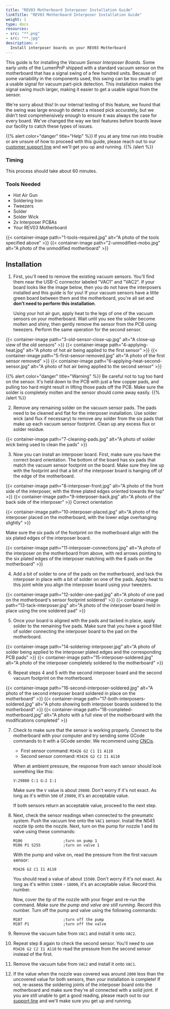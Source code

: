 ```yaml
---
title: "REV03 Motherboard Interposer Installation Guide"
linkTitle: "REV03 Motherboard Interposer Installation Guide"
weight: 1
type: docs
resources:
- src: "**.png"
- src: "**.jpg"
description: >
  Install interposer boards on your REV03 Motherboard
---
```


This guide is for installing the *Vacuum Sensor Interposer Boards*. Some early units of the LumenPnP shipped with a standard vacuum sensor on the motherboard that has a signal swing of a few hundred units. Because of some variability in the components used, this swing can be too small to get a usable signal for vacuum part-pick detection. This installation makes the signal swing much larger, making it easier to get a usable signal from the sensor.

We're sorry about this! In our internal testing of this feature, we found that the swing was large enough to detect a missed pick accurately, but we didn't test comprehensively enough to ensure it was always the case for every board. We've changed the way we test features before boards leave our facility to catch these types of issues.

{{% alert color="danger" title="Help" %}}
If you at any time run into trouble or are unsure of how to proceed with this guide, please reach out to our [customer support line](https://opulo.io/pages/contact-support) and we'll get you up and running.
{{% /alert %}}

### Timing

This process should take about 60 minutes.

### Tools Needed

* Hot Air Gun
* Soldering Iron
* Tweezers
* Solder
* Solder Wick
* 2x Interposer PCBAs
* Your REV03 Motherboard

{{< container-image path="1-tools-required.jpg" alt="A photo of the tools specified above" >}}
{{< container-image path="2-unmodified-mobo.jpg" alt="A photo of the unmodified motherboard" >}}

## Installation

1. First, you'll need to remove the existing vacuum sensors. You'll find them near the USB-C connector labeled "VAC1" and "VAC2". If your board looks like the image below, then you do not have the interposers installed and this guide is for you! If your vacuum sensors have a little green board between them and the motherboard, you're all set and **don't need to perform this installation**.

    Using your hot air gun, apply heat to the legs of one of the vacuum sensors on your motherboard. Wait until you see the solder become molten and shiny, then gently remove the sensor from the PCB using tweezers. Perform the same operation for the second sensor.

{{< container-image path="3-old-sensor-close-up.jpg" alt="A close-up view of the old sensors" >}}
{{< container-image path="4-applying-heat.jpg" alt="A photo of hot air being applied to the first sensor" >}}
{{< container-image path="5-first-sensor-removed.jpg" alt="A photo of the first sensor removed" >}}
{{< container-image path="6-applying-heat-second-sensor.jpg" alt="A photo of hot air being applied to the second sensor" >}}

{{% alert color="danger" title="Warning" %}}
Be careful not to tug too hard on the sensor. It's held down to the PCB with just a few copper pads, and pulling too hard might result in lifting those pads off the PCB. Make sure the solder is completely molten and the sensor should come away easily.
{{% /alert %}}

2. Remove any remaining solder on the vacuum sensor pads. The pads need to be cleaned and flat for the interposer installation. Use solder wick (and flux if necessary) to remove any solder from the six pads that make up each vacuum sensor footprint. Clean up any excess flux or solder residue.

{{< container-image path="7-cleaning-pads.jpg" alt="A photo of solder wick being used to clean the pads" >}}

3. Now you can install an interposer board. First, make sure you have the correct board orientation. The bottom of the board has six pads that match the vacuum sensor footprint on the board. Make sure they line up with the footprint and that a bit of the interposer board is hanging off of the edge of the motherboard.

{{< container-image path="8-interposer-front.jpg" alt="A photo of the front side of the interposer, with the three plated edges oriented towards the top" >}}
{{< container-image path="9-interposer-back.jpg" alt="A photo of the back side of the interposer" >}}
Correct orientation

{{< container-image path="10-interposer-placed.jpg" alt="A photo of the interposer placed on the motherboard, with the lower edge overhanging slightly" >}}

Make sure the six pads of the footprint on the motherboard align with the six plated edges of the interposer board.

{{< container-image path="11-interposer-connections.jpg" alt="A photo of the interposer on the motherboard from above, with red arrows pointing to the six plated edges of the interposer matching with the 6 pads on the motherboard" >}}

4. Add a bit of solder to one of the pads on the motherboard, and tack the interposer in place with a bit of solder on one of the pads. Apply heat to this joint while you align the interposer board using your tweezers.

{{< container-image path="12-solder-one-pad.jpg" alt="A photo of one pad on the motherboard's sensor footprint soldered" >}}
{{< container-image path="13-tack-interposer.jpg" alt="A photo of the interposer board held in place using the one soldered pad" >}}

5. Once your board is aligned with the pads and tacked in place, apply solder to the remaining five pads. Make sure that you have a good fillet of solder connecting the interposer board to the pad on the motherboard.

{{< container-image path="14-soldering-interposer.jpg" alt="A photo of solder being applied to the interposer plated edges and the corresponding PCB pads" >}}
{{< container-image path="15-interposer-soldered.jpg" alt="A photo of the interposer completely soldered to the motherboard" >}}

6. Repeat steps 4 and 5 with the second interposer board and the second vacuum footprint on the motherboard.

{{< container-image path="16-second-interposer-soldered.jpg" alt="A photo of the second interposer board soldered in place on the motherboard" >}}
{{< container-image path="17-both-interposers-soldered.jpg" alt="A photo showing both interposer boards soldered to the motherboard" >}}
{{< container-image path="18-completed-motherboard.jpg" alt="A photo with a full view of the motherboard with the modifications completed" >}}

7. Check to make sure that the sensor is working properly. Connect to the motherboard with your computer and try sending some GCode commands to it with a GCode sender. We recommend using [CNCjs](https://cnc.js.org/).

   - First sensor command: `M3426 G2 C1 I1 A110`
   - Second sensor command: `M3426 G2 C2 I1 A110`

    When at ambient pressure, the response from each sensor should look something like this:

    ```
    V:29800 C:1 G:2 I:1
    ```

    Make sure the `V` value is about `29800`. Don't worry if it's not exact. As long as it's within `500` of `29800`, it's an acceptable value.

    If both sensors return an acceptable value, proceed to the next step.

8. Next, check the sensor readings when connected to the pneumatic system. Push the vacuum line onto the `VAC1` sensor. Install the N045 nozzle tip onto the nozzle. Next, turn on the pump for nozzle 1 and its valve using these commands:

    ```
    M106                  ;turn on pump 1
    M106 P1 S255          ;turn on valve 1
    ```

    With the pump and valve on, read the pressure from the first vacuum sensor:

    ```
    M3426 G2 C1 I1 A110
    ```

    You should read a value of about `15500`. Don't worry if it's not exact. As long as it's within `13000` - `18000`, it's an acceptable value. Record this number.

    Now, cover the tip of the nozzle with your finger and re-run the command. *Make sure the pump and valve are still running.* Record this number. Turn off the pump and valve using the following commands:

    ```
    M107                  ;turn off the pump
    M107 P1               ;turn off the valve
    ```

9. Remove the vacuum tube from `VAC1` and install it onto `VAC2`.
10.   Repeat step 8 again to check the second sensor. You'll need to use `M3426 G2 C2 I1 A110` to read the pressure from the second sensor instead of the first.
11.    Remove the vacuum tube from `VAC2` and install it onto `VAC1`.
12.    If the value when the nozzle was covered was around `2000` less than the uncovered value for both sensors, then your installation is complete! If not, re-assess the soldering joints of the interposer board onto the motherboard and make sure they're all connected with a solid joint. If you are still unable to get a good reading, please reach out to our [support line](https://opulo.io/pages/contact-support) and we'll make sure you get up and running.
